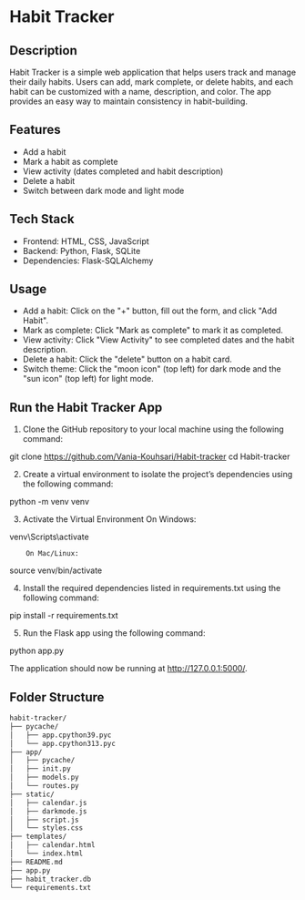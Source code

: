 # Habit Tracker  

## Description  
Habit Tracker is a simple web application that helps users track and manage their daily habits. Users can add, mark complete, or delete habits, and each habit can be customized with a name, description, and color. The app provides an easy way to maintain consistency in habit-building.

## Features  
- Add a habit  
- Mark a habit as complete  
- View activity (dates completed and habit description)  
- Delete a habit  
- Switch between dark mode and light mode  

## Tech Stack  
- Frontend: HTML, CSS, JavaScript  
- Backend: Python, Flask, SQLite  
- Dependencies: Flask-SQLAlchemy  

## Usage  
- Add a habit: Click on the "+" button, fill out the form, and click "Add Habit".  
- Mark as complete: Click "Mark as complete" to mark it as completed.  
- View activity: Click "View Activity" to see completed dates and the habit description.  
- Delete a habit: Click the "delete" button on a habit card.  
- Switch theme: Click the "moon icon" (top left) for dark mode and the "sun icon" (top left) for light mode.  

## Run the Habit Tracker App
1. Clone the GitHub repository to your local machine using the following command:

git clone https://github.com/Vania-Kouhsari/Habit-tracker
cd Habit-tracker


2. Create a virtual environment to isolate the project’s dependencies using the following command:

python -m venv venv


3. Activate the Virtual Environment
		On Windows:

venv\Scripts\activate


		On Mac/Linux:

source venv/bin/activate


4. Install the required dependencies listed in requirements.txt using the following command:

pip install -r requirements.txt 


5. Run the Flask app using the following command:

python app.py

The application should now be running at http://127.0.0.1:5000/.

## Folder Structure
```bash
habit-tracker/
├── pycache/
│   ├── app.cpython39.pyc
│   └── app.cpython313.pyc
├── app/
│   ├── pycache/
│   ├── init.py
│   ├── models.py
│   └── routes.py
├── static/
│   ├── calendar.js
│   ├── darkmode.js
│   ├── script.js
│   └── styles.css
├── templates/
│   ├── calendar.html
│   └── index.html
├── README.md
├── app.py
├── habit_tracker.db
└── requirements.txt
```